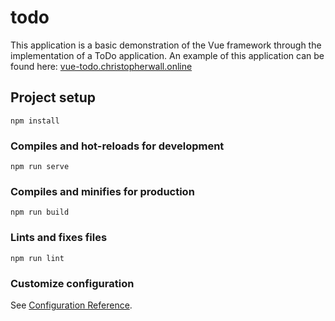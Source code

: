 # todo

This application is a basic demonstration of the Vue framework through the implementation of a ToDo application. An example of this application can be found here: [vue-todo.christopherwall.online](vue-todo.christopherwall.online)

## Project setup

```
npm install
```

### Compiles and hot-reloads for development

```
npm run serve
```

### Compiles and minifies for production

```
npm run build
```

### Lints and fixes files

```
npm run lint
```

### Customize configuration

See [Configuration Reference](https://cli.vuejs.org/config/).
